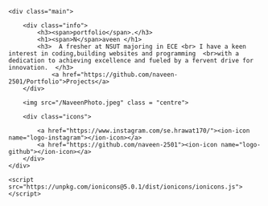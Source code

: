 <!DOCTYPE html>
<html lang="en">
<head>
    <meta charset="UTF-8">
    <meta name="viewport" content="width=device-width, initial-scale=1.0">
    <link rel="stylesheet" href="style.css">
    <title>Document</title>
</head>
<body>
    
    <div class="main">
    
        <div class="info">
            <h3><span>portfolio</span>.</h3>
            <h1><span>N</span>aveen </h1>
            <h3>  A fresher at NSUT majoring in ECE <br> I have a keen interest in coding,building websites and programming  <br>with a dedication to achieving excellence and fueled by a fervent drive for innovation.  </h3>
                <a href="https://github.com/naveen-2501/Portfolio">Projects</a>
        </div>

        <img src="/NaveenPhoto.jpeg" class = "centre">

        <div class="icons">
          
            <a href="https://www.instagram.com/se.hrawat170/"><ion-icon name="logo-instagram"></ion-icon></a>
            <a href="https://github.com/naveen-2501"><ion-icon name="logo-github"></ion-icon></a>
        </div>
    </div>

    <script src="https://unpkg.com/ionicons@5.0.1/dist/ionicons/ionicons.js"></script>

</body>
</html> 
